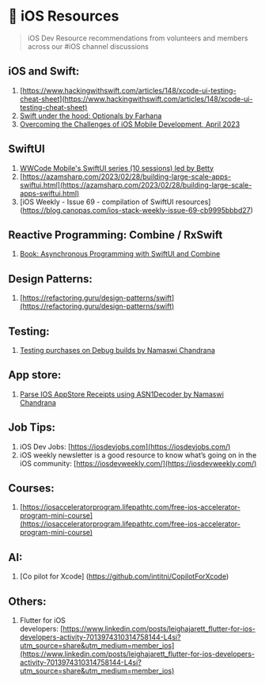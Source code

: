 # 🍎 iOS Resources

> iOS Dev Resource recommendations from volunteers and members across our #iOS channel discussions
>

## iOS and Swift:

1. [https://www.hackingwithswift.com/articles/148/xcode-ui-testing-cheat-sheet](https://www.hackingwithswift.com/articles/148/xcode-ui-testing-cheat-sheet)
2. [Swift under the hood: Optionals by Farhana](https://levelup.gitconnected.com/swift-under-the-hood-optionals-64d6639cecf8)
3. [Overcoming the Challenges of iOS Mobile Development, April 2023](https://www.youtube.com/watch?v=QB4818iAk9w&list=PLVcEZG2JPVhcMJfVsMy0w1FbnAQVoGUy9)

## SwiftUI

1. [WWCode Mobile's SwiftUI series (10 sessions) led by Betty](https://www.youtube.com/watch?v=j5_oS_kkiCQ&list=PLVcEZG2JPVhcMJfVsMy0w1FbnAQVoGUy9&index=36)
2. [https://azamsharp.com/2023/02/28/building-large-scale-apps-swiftui.html](https://azamsharp.com/2023/02/28/building-large-scale-apps-swiftui.html)
3. [iOS Weekly - Issue 69 - compilation of SwiftUI resources] (https://blog.canopas.com/ios-stack-weekly-issue-69-cb9995bbbd27)

## Reactive Programming: Combine / RxSwift

1. [Book: Asynchronous Programming with SwiftUI and Combine](https://www.amazon.com/Asynchronous-Programming-SwiftUI-Combine-Functional/dp/1484285719)

## Design Patterns:

1. [https://refactoring.guru/design-patterns/swift](https://refactoring.guru/design-patterns/swift)

## Testing:

1. [Testing purchases on Debug builds by Namaswi Chandrana](https://medium.com/@namaswic/testing-in-app-purchases-on-xcode-during-development-b2a6c6d5ce5c)

## App store:

1. [Parse IOS AppStore Receipts using ASN1Decoder by Namaswi Chandrana](https://levelup.gitconnected.com/parse-ios-appstore-receipts-using-asn1decoder-f375e6fd6128)

## Job Tips:

1. iOS Dev Jobs: [https://iosdevjobs.com](https://iosdevjobs.com/)
2. iOS weekly newsletter is a good resource to know what’s going on in the iOS community: [https://iosdevweekly.com/](https://iosdevweekly.com/)

## Courses:

1. [https://iosacceleratorprogram.lifepathtc.com/free-ios-accelerator-program-mini-course](https://iosacceleratorprogram.lifepathtc.com/free-ios-accelerator-program-mini-course)

## AI:

1. [Co pilot for Xcode] (https://github.com/intitni/CopilotForXcode)

## Others:

1. Flutter for iOS developers: [https://www.linkedin.com/posts/leighajarett_flutter-for-ios-developers-activity-7013974310314758144-L4si?utm_source=share&utm_medium=member_ios](https://www.linkedin.com/posts/leighajarett_flutter-for-ios-developers-activity-7013974310314758144-L4si?utm_source=share&utm_medium=member_ios)
